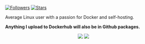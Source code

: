 [![Followers](https://img.shields.io/github/followers/PassiveLemon?labelColor=2e343e&color=BBAC16&style=for-the-badge)](https://github.com/PassiveLemon?tab=followers)
[![Stars](https://img.shields.io/github/stars/PassiveLemon?labelColor=2e343e&color=BBAC16&style=for-the-badge)](https://github.com/PassiveLemon?tab=repositories&q=&type=&language=&sort=stargazers)

Average Linux user with a passion for Docker and self-hosting.

<b> Anything I upload to Dockerhub will also be in Github packages. </b>

<p align=center>
 <a>
  <img align=top src="https://github-readme-stats.vercel.app/api?username=PassiveLemon&bg_color=0D1117&text_color=c9d1d9&hide_border=true&show_icons=true&icon_color=2f80ed&">
  <img align=top src="https://github-readme-stats.vercel.app/api/top-langs/?username=PassiveLemon&layout=compact&bg_color=0D1117&text_color=c9d1d9&hide_border=true&">
 </a>
</p>
